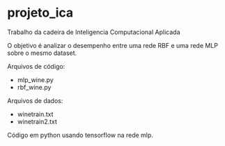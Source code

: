 # projeto_ica
Trabalho da cadeira de Inteligencia Computacional Aplicada

O objetivo é analizar o desempenho entre uma rede RBF e uma rede MLP sobre o mesmo dataset.

Arquivos de código:
- mlp_wine.py
- rbf_wine.py

Arquivos de dados:
- winetrain.txt
- winetrain2.txt

Código em python usando tensorflow na rede mlp.
